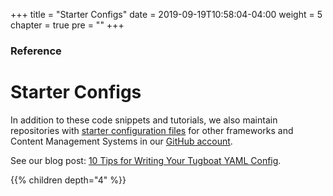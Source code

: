 +++
title = "Starter Configs"
date = 2019-09-19T10:58:04-04:00
weight = 5
chapter = true
pre = "<b></b>"
+++

### Reference

# Starter Configs

In addition to these code snippets and tutorials, we also maintain repositories with
[starter configuration files](https://github.com/search?q=topic%3Astarter-kit+org%3ATugboatQA&type=Repositories) for
other frameworks and Content Management Systems in our [GitHub account](https://github.com/TugboatQA).

See our blog post:
[10 Tips for Writing Your Tugboat YAML Config](https://www.tugboat.qa/2021/02/02/Ten-Tips-For-Writing-Your-Tugboat-YAML-Config.html).

{{% children depth="4" %}}
